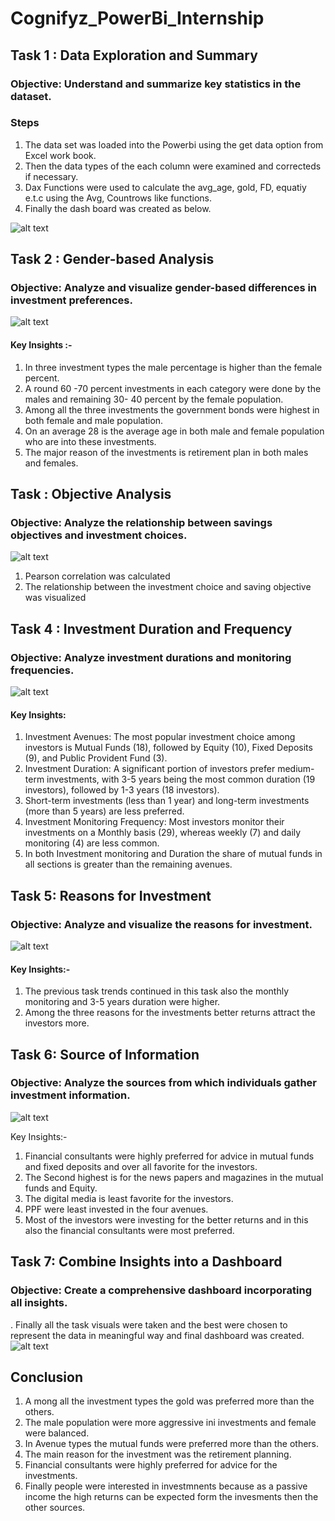 # Cognifyz_PowerBi_Internship
## Task 1 : Data Exploration and Summary
### Objective: Understand and summarize key statistics in the dataset.
### Steps
1. The data set was loaded into the Powerbi using the get data option from Excel work book.
2. Then the data types of the each column were examined and correcteds if necessary.
3. Dax Functions were  used to calculate the avg_age, gold, FD, equatiy e.t.c using the Avg, Countrows like functions.
4. Finally the dash board was created as below.

![alt text](Task_1.png)

## Task 2 : Gender-based Analysis
### Objective: Analyze and visualize gender-based differences in investment preferences.

![alt text](Task_2.png)

#### Key Insights :-
1. In three investment types the male percentage is higher than the female percent.
2. A round 60 -70 percent investments in each category were done by the males and remaining  30- 40 percent by the female population.
3. Among all the three investments the government bonds were  highest in both female and male population.
4. On an average 28 is the average age in both male and female population who are into these investments.
5. The major reason of the investments is retirement plan in both males and females.

## Task : Objective Analysis
### Objective: Analyze the relationship between savings objectives and investment choices.

![alt text](Task_3.png)

1. Pearson correlation was calculated
2. The relationship between the investment choice and saving objective was visualized

## Task 4 : Investment Duration and Frequency
### Objective: Analyze investment durations and monitoring frequencies.

![alt text](Task_4.png)

#### Key Insights:
1. Investment Avenues: The most popular investment choice among investors is Mutual Funds (18), followed by Equity (10), Fixed Deposits (9), and Public Provident Fund (3).
2. Investment Duration: A significant portion of investors prefer medium-term investments, with 3-5 years being the most common duration (19 investors), followed by 1-3 years (18 investors). 
3. Short-term investments (less than 1 year) and long-term investments (more than 5 years) are less preferred.
4. Investment Monitoring Frequency: Most investors monitor their investments on a Monthly basis (29), whereas weekly (7) and daily monitoring (4) are less common.
5. In both Investment monitoring and Duration the share of mutual funds in all sections is greater than the remaining avenues.

## Task 5: Reasons for Investment
### Objective: Analyze and visualize the reasons for investment.

![alt text](Task_5.png)

#### Key Insights:-
1. The previous task trends continued in this task also the monthly monitoring and 3-5 years duration were higher.
2. Among the three reasons for the investments better returns attract the investors more.

## Task 6: Source of Information
### Objective: Analyze the sources from which individuals gather investment information.

![alt text](Task_6.png)

Key Insights:-
1. Financial consultants were highly preferred for advice in mutual funds and fixed deposits and over all favorite for the investors.
2. The Second highest is for the news papers and magazines in the mutual funds and Equity.
3. The digital media is least favorite for the investors.
4. PPF were least invested in the four avenues.
5. Most of the investors were investing for the better returns and in this also the financial consultants were most preferred.

## Task 7: Combine Insights into a Dashboard
### Objective: Create a comprehensive dashboard incorporating all insights.
. Finally all the task visuals were taken and the best were chosen to represent the data in meaningful way and final dashboard was created.
![alt text](final.png)

## Conclusion
1. A mong all the investment types the gold was preferred more than the others.
2. The male population were more aggressive ini investments and female were balanced.
3. In Avenue types the mutual funds were preferred more than the others.
4. The main reason for the investment was the retirement planning.
5. Financial consultants were highly preferred for advice for the investments.
6. Finally people were interested in investmnents because as a passive income the high returns can be expected form the invesments then the other sources.

